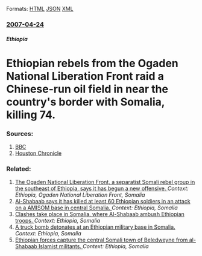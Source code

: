 
Formats: [HTML](/news/2007/04/24/ethiopian-rebels-from-the-ogaden-national-liberation-front-raid-a-chinese-run-oil-field-in-near-the-country-s-border-with-somalia-killing.html)  [JSON](/news/2007/04/24/ethiopian-rebels-from-the-ogaden-national-liberation-front-raid-a-chinese-run-oil-field-in-near-the-country-s-border-with-somalia-killing.json)  [XML](/news/2007/04/24/ethiopian-rebels-from-the-ogaden-national-liberation-front-raid-a-chinese-run-oil-field-in-near-the-country-s-border-with-somalia-killing.xml)  

### [2007-04-24](/news/2007/04/24/index.md)

##### Ethiopia
#  Ethiopian rebels from the Ogaden National Liberation Front raid a Chinese-run oil field in near the country's border with Somalia, killing 74. 




### Sources:

1. [BBC](http://news.bbc.co.uk/2/hi/africa/6588055.stm)
2. [Houston Chronicle](http://www.chron.com/disp/story.mpl/ap/world/4742992.html)

### Related:

1. [ The Ogaden National Liberation Front, a separatist Somali rebel group in the southeast of Ethiopia, says it has begun a new offensive. ](/news/2009/11/14/the-ogaden-national-liberation-front-a-separatist-somali-rebel-group-in-the-southeast-of-ethiopia-says-it-has-begun-a-new-offensive.md) _Context: Ethiopia, Ogaden National Liberation Front, Somalia_
2. [Al-Shabaab says it has killed at least 60 Ethiopian soldiers in an attack on a AMISOM base in central Somalia. ](/news/2016/06/9/al-shabaab-says-it-has-killed-at-least-60-ethiopian-soldiers-in-an-attack-on-a-amisom-base-in-central-somalia.md) _Context: Ethiopia, Somalia_
3. [Clashes take place in Somalia, where Al-Shabaab ambush Ethiopian troops. ](/news/2012/03/10/clashes-take-place-in-somalia-where-al-shabaab-ambush-ethiopian-troops.md) _Context: Ethiopia, Somalia_
4. [A truck bomb detonates at an Ethiopian military base in Somalia. ](/news/2012/01/25/a-truck-bomb-detonates-at-an-ethiopian-military-base-in-somalia.md) _Context: Ethiopia, Somalia_
5. [Ethiopian forces capture the central Somali town of Beledweyne from al-Shabaab Islamist militants. ](/news/2011/12/31/ethiopian-forces-capture-the-central-somali-town-of-beledweyne-from-al-shabaab-islamist-militants.md) _Context: Ethiopia, Somalia_

